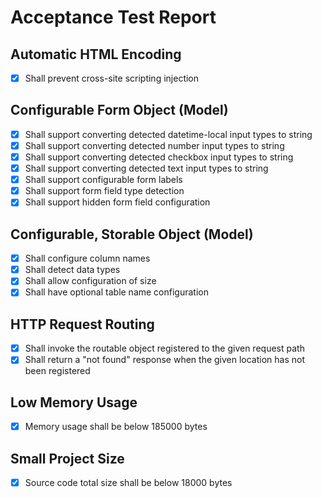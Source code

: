 # Acceptance Test Report

## Automatic HTML Encoding

- [x] Shall prevent cross-site scripting injection

## Configurable Form Object (Model)

- [x] Shall support converting detected datetime-local input types to string
- [x] Shall support converting detected number input types to string
- [x] Shall support converting detected checkbox input types to string
- [x] Shall support converting detected text input types to string
- [x] Shall support configurable form labels
- [x] Shall support form field type detection
- [x] Shall support hidden form field configuration

## Configurable, Storable Object (Model)

- [x] Shall configure column names
- [x] Shall detect data types
- [x] Shall allow configuration of size
- [x] Shall have optional table name configuration

## HTTP Request Routing

- [x] Shall invoke the routable object registered to the given request path
- [x] Shall return a "not found" response when the given location has not been registered

## Low Memory Usage

- [x] Memory usage shall be below 185000 bytes

## Small Project Size

- [x] Source code total size shall be below 18000 bytes
